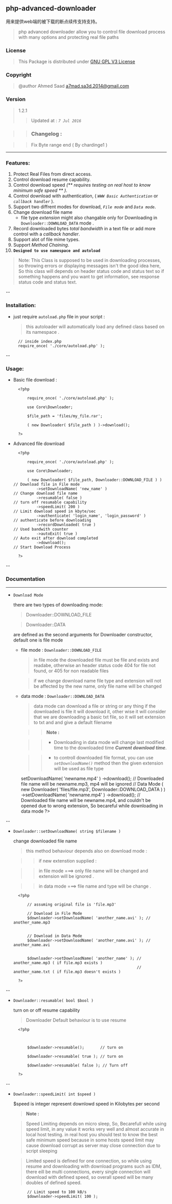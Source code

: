 ## php-advanced-downloader
用来提供web端的被下载的断点续传支持支持。
>php advanced downloader allow you to control file download process with many options and protecting real file paths


### License

>This Package is distributed under [GNU GPL V3 License](http://choosealicense.com/licenses/gpl-3.0/)


### Copyright
>@author	Ahmed Saad <a7mad.sa3d.2014@gmail.com>

### Version
> 1.2.1 
>> Updated at : *`7 Jul 2016`*

>> ### Changelog :

>> Fix Byte range end ( By	chardinge1 )


----

### Features:

1. Protect Real Files from direct access.
2. Control download resume capability.
3. Control download speed _(** requires testing on real host to know minimum safe speed ** )_.
4. Control download with authentication, ( _`WWW Basic Authentication`_ or  _`callback handler`_ ).
5. Support two diffrent modes for download, _`File mode`_ and _`Data mode`_.
6. Change download file name
	* file type _extension_ might also changable only for Downloading in `Downloader::DOWNLOAD_DATA` mode .
7. Record downloaded bytes _total bandwidth_ in a text file  or add more control with a _callback handler_.
8. Support alot of file mime types.
9. Support _Method Chaining_.
10. __`Designed to use namespace and autoload`__


>Note: This Class is supposed to be used in downloading processes, so throwing errors or displaying messages isn't the good idea here, So this class will depends on header status code and status text
so if something happens and you want to get information, see response status code and status text.



--
### Installation:

- just require `autoload.php` file in your script :
	>this autoloader will automatically load any defined class based on its namespace .
		
		// inside index.php
		require_once( './core/autoload.php' );

--
### Usage:
- Basic file download :
	
		<?php
			
			require_once( './core/autoload.php' );
			
			use Core\Downloader;

			$file_path = 'files/my_file.rar';

			( new Downloader( $file_path ) )->download();

		?>



- Advanced file download

		<?php

			require_once( './core/autoload.php' );
			
			use Core\Downloader;

			( new Downloader( $file_path, Downloader::DOWNLOAD_FILE ) ) // Download file in File mode
				->setDownloadName( 'new_name' )							// Change download file name
				->resumable( false ) 									// turn off resumable capability
				->speedLimit( 200 )										// Limit download speed in kbyte/sec
				->authenticate( 'login_name', 'login_password' )		// authenticate before downloading
				->recordDownloaded( true )								// Used bandwith counter
				->autoExit( true )										// Auto exit after download completed
				->download();											// Start Download Process

		?>

--
### Documentation
___

* `Download Mode`
	
	there are two types of downloading mode:
		
	> Downloader::DOWNLOAD_FILE
	
	> Downloader::DATA

	are defined as the second arguments for Downloader constructor, default one is file mode

	
	- file mode : `Downloader::DOWNLOAD_FILE`

		> in file mode the downloaded file must be file and exists and readabe, otherwise an header status code 404 for file not found, or 405 for non readable files

		>if we change download name file type and extension will not be affected by the new name, only file name will be changed


	- data mode : `Downloader::DOWNLOAD_DATA`

		> data mode can download a file or string or any thing
		if the downloaded is file it will download it, other wise it will consider that we are downloading a basic txt file, so it will set extension to txt and and give a default filename

		>> __Note :__
		
		>> * Downloading in data mode will change last modified time to the downloaded time __*Current download time*__.

		>> * to controll downloaded file format, you can use _`setDownloadName()`_ method then the given extension will be used as file type

		<?php
			
			// File Mode
			( new Downloader( 'files/file.mp3' ) )
				->setDownloadName( 'newname.mp4' )
				->download();						// Downloaded file name will be newname.mp3,  mp4 will be ignored


			// Data Mode
			( new Downloader( 'files/file.mp3', Downloader::DOWNLOAD_DATA ) )
				->setDownloadName( 'newname.mp4' )
				->download();						// Downloaded file name will be newname.mp4, and couldn't be opened due to wrong extension, So becareful while downloading in data mode

		?>

--

* `Downloader::setDownloadName( string $filename )`

	change downloaded file name
	
	> this method behaviour depends also on download mode :
	
	>> if new extenstion supplied :
	
	>> in file mode ===> only file name will be changed and extension will be ignored .
	
	>> in data mode ===> file name and type will be change .

		<?php

			// assuming original file is 'file.mp3'
			
			// Download in File Mode
			$downloader->setDownloadName( 'another_name.avi' ); //  another_name.mp3


			// Download in Data Mode
			$downloader->setDownloadName( 'another_name.avi' ); // another_name.avi


			$downloader->setDownloadName( 'another_name' ); // another_name.mp3 ( if file.mp3 exists )
			 												// another_name.txt ( if file.mp3 doesn't exists )

		?>

--

* `Downloader::resumable( bool $bool )`

	turn on or off resume capability
	
	> Downloader Default behaviour is to use resume

		<?php

			
			
			$downloader->resumable();  		// turn on

			$downloader->resumable( true ); // turn on

			$downloader->resumable( false ); // Turn off

		?>

--

* `Downloader::speedLimit( int $speed )`

	$speed is integer represent downlowd speed in Kilobytes per second
	
	> __Note :__
	
	> Speed Limiting depends on micro sleep,
	So, Becarefull while using speed limit, in any value it works very well and almost accurate in local host testing.
	in real host you should test to know the best safe minimum speed because in some hosts speed limit may cause download corrupt as server may close connection due to script sleeping

	> Limited speed is defined for one connection, so while using resume and downloading with download programs such as IDM, there eill be multi connections, every single connection will download with defined speed, so overall speed will be many doubles of defined speed.

			// Limit speed to 100 kB/s
			$downloader->speedLimit( 100 );


